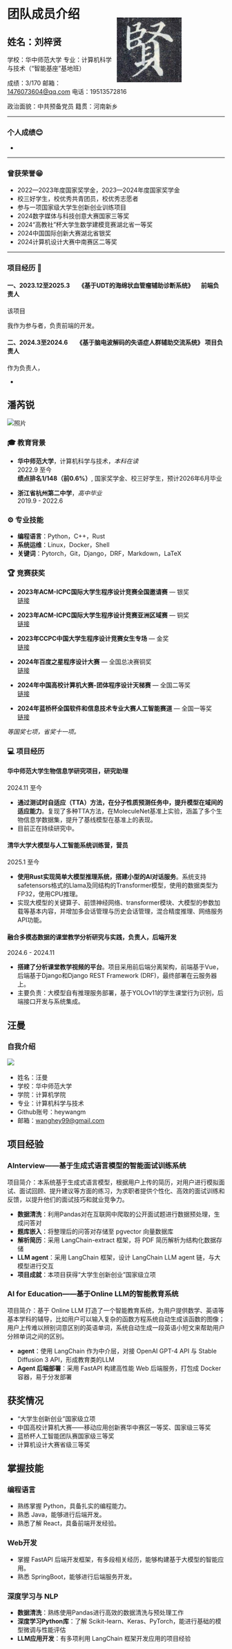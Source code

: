 # 团队成员介绍

## 姓名：刘梓贤                                             <img src="photos/lzx.jpg" align="right" style="height:150px;padding-right:100px;margin-top:-40px">

学校：华中师范大学     专业：计算机科学与技术（“智能基座”基地班）

 成绩：3/170    邮箱：1476073604@qq.com    电话：19513572816

政治面貌：中共预备党员          籍贯：河南新乡

<hr />

### 个人成绩😊

* 





<hr/>

###  曾获荣誉😁 

* 2022—2023年度国家奖学金，2023—2024年度国家奖学金
* 校三好学生，校优秀共青团员，校优秀志愿者
* 参与一项国家级大学生创新创业训练项目
* 2024数字媒体与科技创意大赛国家三等奖
* 2024“高教社”杯大学生数学建模竞赛湖北省一等奖
* 2024中国国际创新大赛湖北省银奖
* 2024计算机设计大赛中南赛区二等奖

<hr/>



### 项目经历 🚀

#### 一、2023.12至2025.3      《基于UDT的海绵状血管瘤辅助诊断系统》     前端负责人

该项目

我作为参与者，负责前端的开发。

####  二、2024.3至2024.6      《基于脑电波解码的失语症人群辅助交流系统》 项目负责人

作为负责人，

* ​             


## 潘芮锐

![照片](https://pic-1324265358.cos.ap-nanjing.myqcloud.com/images.jpg)

### 🎓 教育背景

- **华中师范大学**，计算机科学与技术，*本科在读*  
  2022.9 至今  
  **绩点排名1/148（前0.6%）**, 国家奖学金、校三好学生，预计2026年6月毕业

- **浙江省杭州第二中学**，*高中毕业*  
  2019.9 - 2022.6

### ⚙️ 专业技能

- **编程语言**：Python，C++，Rust
- **系统运维**：Linux，Docker，Shell
- **关键词**：Pytorch，Git，Django，DRF，Markdown，LaTeX

### 🏆 竞赛获奖

- **2023年ACM-ICPC国际大学生程序设计竞赛全国邀请赛** — 银奖  
  [链接](https://icpc.global/)
  
- **2023年ACM-ICPC国际大学生程序设计竞赛亚洲区域赛** — 铜奖  
  [链接](https://icpc.global/)
  
- **2023年CCPC中国大学生程序设计竞赛女生专场** — 金奖  
  [链接](https://ccpc.io/)
  
- **2024年百度之星程序设计大赛** — 全国总决赛铜奖  
  [链接](https://astar.n.shifen.com/)
  
- **2024年中国高校计算机大赛-团体程序设计天梯赛** — 全国二等奖  
  [链接](https://gplt.patest.cn/)
  
- **2024年蓝桥杯全国软件和信息技术专业大赛人工智能赛道** — 全国一等奖  
  [链接](https://dasai.lanqiao.cn/)

*等国奖七项，省奖十一项。*

### 💻 项目经历

#### 华中师范大学生物信息学研究项目，研究助理  
2024.11 至今  
- **通过测试时自适应（TTA）方法，在分子性质预测任务中，提升模型在域间的适应能力**。复现了多种TTA方法，在MoleculeNet基准上实验，涵盖了多个生物信息学数据集，提升了基线模型在基准上的表现。  
- 目前正在持续研究中。

#### 清华大学大模型与人工智能系统训练营，营员  
2025.1 至今  
- **使用Rust实现简单大模型推理系统，搭建小型的AI对话服务**。系统支持safetensors格式的Llama及同结构的Transformer模型，使用的数据类型为FP32，使用CPU推理。  
- 实现大模型的关键算子、前馈神经网络、transformer模块、大模型的参数加载等基本内容，并增加多会话管理与历史会话管理，混合精度推理、网络服务 API功能。

#### 融合多模态数据的课堂教学分析研究与实践，负责人，后端开发  
2024.6 - 2024.11  
- **搭建了分析课堂教学视频的平台**。项目采用前后端分离架构，前端基于Vue，后端基于Django和Django REST Framework (DRF)，最终部署在云服务器上。  
- 主要负责：大模型自有推理服务部署，基于YOLOv11的学生课堂行为识别，后端接口开发与系统集成。


## 汪曼
### 自我介绍
![](https://cdn.nlark.com/yuque/0/2025/jpeg/42555495/1740381061234-85553c64-a0ab-4ddf-9f06-8529b6763434.jpeg)

+ 姓名：汪曼
+ 学校：华中师范大学
+ 学院：计算机学院
+ 专业：计算机科学与技术
+ Github账号：heywangm
+ 邮箱：wanghey99@gmail.com

## 项目经验
### AInterview——基于生成式语言模型的智能面试训练系统
项目简介：本系统基于生成式语言模型，根据用户上传的简历，对用户进行模拟面试、面试回顾、提升建议等方面的练习，为求职者提供个性化、高效的面试训练和反馈，以提升他们的面试技巧和就业竞争力。

+ **数据清洗**：利用Pandas对在互联网中爬取的公开面试题进行数据预处理，生成问答对 
+ **题库嵌入**：将整理后的问答对存储至 pgvector 向量数据库 
+ **解析简历**：采用 LangChain-extract 框架，将 PDF 简历解析为结构化数据存储 
+ **LLM agent**：采用 LangChain 框架，设计 LangChain LLM agent 链，与大模型进行交互 
+ **项目成就**：本项目获得“大学生创新创业”国家级立项

###  AI for Education——基于Online LLM的智能教育系统
项目简介：基于 Online LLM 打造了一个智能教育系统，为用户提供数学、英语等基本学科的辅导，比如用户可以输入复杂的函数方程系统自动生成该函数的图像；用户上传难以辨别词意区别的英语单词，系统自动生成一段英语小短文来帮助用户分辨单词之间的区别。

+ **agent**：使用 LangChain 作为中介层，对接 OpenAI GPT-4 API 与 Stable Diffusion 3 API，形成教育类的LLM 
+ **Agent 后端部署**：采用 FastAPI 构建高性能 Web 后端服务，打包成 Docker 容器，易于分发部署  

## 获奖情况
+ “大学生创新创业”国家级立项
+ 中国高校计算机大赛——移动应用创新赛华中赛区一等奖、国家级三等奖
+ 蓝桥杯人工智能团队赛国家级三等奖
+ 计算机设计大赛省级三等奖

## 掌握技能
### 编程语言
+ 熟练掌握 Python，具备扎实的编程能力。
+ 熟悉 Java，能够进行后端开发。
+ 熟悉了解 React，具备前端开发经验。

### Web开发
+ 掌握 FastAPI 后端开发框架，有多段相关经历，能够构建基于大模型的智能应用。
+ 熟悉 SpringBoot，能够进行后端服务开发。

### 深度学习与 NLP
+ **数据清洗**：熟练使用Pandas进行高效的数据清洗与预处理工作 
+ **深度学习Python库**：了解 Scikit-learn、Keras、PyTorch，能进行基础的模型微调与性能评估
+ **LLM应用开发**：有多项利用 LangChain 框架开发应用的项目经验